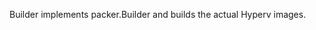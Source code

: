 <!-- Code generated from the comments of the Builder struct in builder/hyperv/iso/builder.go; DO NOT EDIT MANUALLY -->
Builder implements packer.Builder and builds the actual Hyperv
images.
